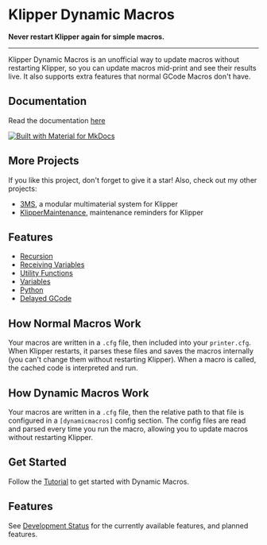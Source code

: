 # Klipper Dynamic Macros

**Never restart Klipper again for simple macros.**

---

Klipper Dynamic Macros is an unofficial way to update macros without restarting Klipper, so you can update macros mid-print and see their results live. It also supports extra features that normal GCode Macros don't have.

## Documentation

Read the documentation [here](https://3dcoded.github.io/DynamicMacros)

[![Built with Material for MkDocs](https://img.shields.io/badge/Material_for_MkDocs-526CFE?style=for-the-badge&logo=MaterialForMkDocs&logoColor=white)](https://squidfunk.github.io/mkdocs-material/)

## More Projects

If you like this project, don't forget to give it a star! Also, check out my other projects:

- [3MS](https://github.com/3dcoded/3ms), a modular multimaterial system for Klipper
- [KlipperMaintenance](https://github.com/3DCoded/KlipperMaintenance), maintenance reminders for Klipper

## Features

- [Recursion](https://3dcoded.github.io/DynamicMacros/features/recursion)
- [Receiving Variables](https://3dcoded.github.io/DynamicMacros/features/receivingvariables)
- [Utility Functions](https://3dcoded.github.io/DynamicMacros/features/utilities)
- [Variables](https://3dcoded.github.io/DynamicMacros/features/variables)
- [Python](https://3dcoded.github.io/DynamicMacros/features/python)
- [Delayed GCode](https://3dcoded.github.io/DynamicMacros/features/delayed)

## How Normal Macros Work

Your macros are written in a `.cfg` file, then included into your `printer.cfg`. When Klipper restarts, it parses these files and saves the macros internally (you can't change them without restarting Klipper). When a macro is called, the cached code is interpreted and run.

## How Dynamic Macros Work

Your macros are written in a `.cfg` file, then the relative path to that file is configured in a `[dynamicmacros]` config section. The config files are read and parsed every time you run the macro, allowing you to update macros without restarting Klipper.

## Get Started
Follow the [Tutorial](https://3dcoded.github.io/DynamicMacros/tutorial) to get started with Dynamic Macros.

## Features

See [Development Status](https://3dcoded.github.io/DynamicMacros/devstatus) for the currently available features, and planned features.
